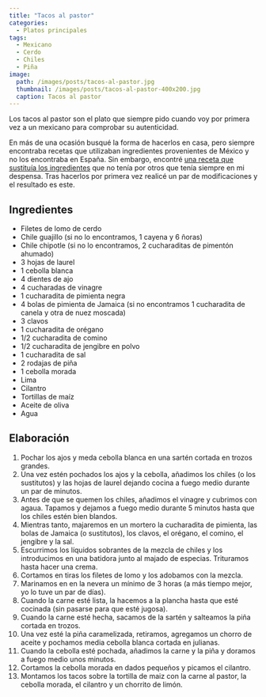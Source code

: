 ```yaml
---
title: "Tacos al pastor"
categories:
  - Platos principales
tags:
  - Mexicano
  - Cerdo
  - Chiles
  - Piña
image:
  path: /images/posts/tacos-al-pastor.jpg
  thumbnail: /images/posts/tacos-al-pastor-400x200.jpg
  caption: Tacos al pastor
---
```


Los tacos al pastor son el plato que siempre pido cuando voy por primera vez a un mexicano para comprobar su autenticidad.

En más de una ocasión busqué la forma de hacerlos en casa, pero siempre encontraba recetas que utilizaban ingredientes provenientes de México y no los encontraba en España. Sin embargo, encontré [una receta que sustituía los ingredientes](https://www.elingenierococinero.com/tacos-al-pastor-mexicanos/) que no tenía por otros que tenía siempre en mi despensa. Tras hacerlos por primera vez realicé un par de modificaciones y el resultado es este.

## Ingredientes

* Filetes de lomo de cerdo
* Chile guajillo (si no lo encontramos, 1 cayena y 6 ñoras)
* Chile chipotle (si no lo encontramos, 2 cucharaditas de pimentón ahumado)
* 3 hojas de laurel
* 1 cebolla blanca
* 4 dientes de ajo
* 4 cucharadas de vinagre
* 1 cucharadita de pimienta negra
* 4 bolas de pimienta de Jamaica (si no encontramos 1 cucharadita de canela y otra de nuez moscada)
* 3 clavos
* 1 cucharadita de orégano
* 1/2 cucharadita de comino
* 1/2 cucharadita de jengibre en polvo
* 1 cucharadita de sal
* 2 rodajas de piña
* 1 cebolla morada
* Lima
* Cilantro
* Tortillas de maíz
* Aceite de oliva
* Agua

## Elaboración

1. Pochar los ajos y meda cebolla blanca en una sartén cortada en trozos grandes.
2. Una vez estén pochados los ajos y la cebolla, añadimos los chiles (o los sustitutos) y las hojas de laurel dejando cocina a fuego medio durante un par de minutos.
3. Antes de que se quemen los chiles, añadimos el vinagre y cubrimos con agaua. Tapamos y dejamos a fuego medio durante 5 minutos hasta que los chiles estén bien blandos.
4. Mientras tanto, majaremos en un mortero la cucharadita de pimienta, las bolas de Jamaica (o sustitutos), los clavos, el orégano, el comino, el jengibre y la sal.
5. Escurrimos los líquidos sobrantes de la mezcla de chiles y los introducimos en una batidora junto al majado de especias. Trituramos hasta hacer una crema.
6. Cortamos en tiras los filetes de lomo y los adobamos con la mezcla.
7. Marinamos en en la nevera un mínimo de 3 horas (a más tiempo mejor, yo lo tuve un par de días).
8. Cuando la carne esté lista, la hacemos a la plancha hasta que esté cocinada (sin pasarse para que esté jugosa).
9. Cuando la carne esté hecha, sacamos de la sartén y salteamos la piña cortada en trozos.
10. Una vez esté la piña caramelizada, retiramos, agregamos un chorro de aceite y pochamos media cebolla blanca cortada en julianas.
11. Cuando la cebolla esté pochada, añadimos la carne y la piña y doramos a fuego medio unos minutos.
12. Cortamos la cebolla morada en dados pequeños y picamos el cilantro.
13. Montamos los tacos sobre la tortilla de maiz con la carne al pastor, la cebolla morada, el cilantro y un chorrito de limón.
